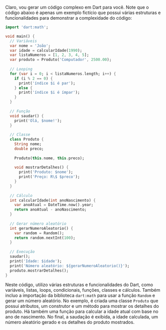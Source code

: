 Claro, vou gerar um código complexo em Dart para você. Note que o código abaixo é apenas um exemplo fictício que possui várias estruturas e funcionalidades para demonstrar a complexidade do código:

```dart
import 'dart:math';

void main() {
  // Variáveis
  var nome = 'João';
  var idade = calcularIdade(1990);
  var listaNumeros = [1, 2, 3, 4, 5];
  var produto = Produto('Computador', 2500.00);
  
  // Looping
  for (var i = 0; i < listaNumeros.length; i++) {
    if (i % 2 == 0) {
      print('índice $i é par');
    } else {
      print('índice $i é ímpar');
    }
  }
  
  // Função
  void saudar() {
    print('Olá, $nome!');
  }
  
  // Classe
  class Produto {
    String nome;
    double preco;
    
    Produto(this.nome, this.preco);
    
    void mostrarDetalhes() {
      print('Produto: $nome');
      print('Preço: R\$ $preco');
    }
  }
  
  // Cálculo
  int calcularIdade(int anoNascimento) {
    var anoAtual = DateTime.now().year;
    return anoAtual - anoNascimento;
  }
  
  // Gerar número aleatório
  int gerarNumeroAleatorio() {
    var random = Random();
    return random.nextInt(100);
  }
  
  // Execução
  saudar();
  print('Idade: $idade');
  print('Número aleatório: ${gerarNumeroAleatorio()}');
  produto.mostrarDetalhes();
}
```

Neste código, utilizo várias estruturas e funcionalidades do Dart, como variáveis, listas, loops, condicionais, funções, classes e cálculos. Também incluo a importação da biblioteca `dart:math` para usar a função `Random` e gerar um número aleatório. No exemplo, é criada uma classe `Produto` que possui atributos, um construtor e um método para mostrar os detalhes do produto. Há também uma função para calcular a idade atual com base no ano de nascimento. No final, a saudação é exibida, a idade calculada, um número aleatório gerado e os detalhes do produto mostrados.